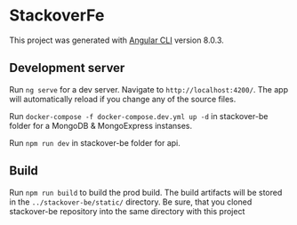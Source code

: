 # StackoverFe

This project was generated with [Angular CLI](https://github.com/angular/angular-cli) version 8.0.3.

## Development server

Run `ng serve` for a dev server. Navigate to `http://localhost:4200/`. The app will automatically reload if you change any of the source files.

Run `docker-compose -f docker-compose.dev.yml up -d` in stackover-be folder for a MongoDB & MongoExpress instanses.

Run `npm run dev` in stackover-be folder for api.

## Build

Run `npm run build` to build the prod build. The build artifacts will be stored in the `../stackover-be/static/` directory. Be sure, that you cloned stackover-be repository into the same directory with this project
